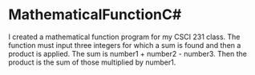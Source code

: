 # MathematicalFunctionC#
I created a mathematical function program for my CSCI 231 class. 
The function must input three integers for which a sum is found and then a product is applied. The sum is number1 + number2 - number3. Then the product is the sum of those multiplied by number1. 
